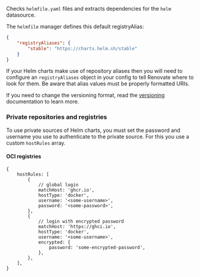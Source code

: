 Checks `helmfile.yaml` files and extracts dependencies for the `helm` datasource.

The `helmfile` manager defines this default registryAlias:

```json
{
    "registryAliases": {
        "stable": "https://charts.helm.sh/stable"
    }
}
```

If your Helm charts make use of repository aliases then you will need to configure an `registryAliases` object in your config to tell Renovate where to look for them. Be aware that alias values must be properly formatted URIs.

If you need to change the versioning format, read the [versioning](../../versioning/index.md) documentation to learn more.

### Private repositories and registries

To use private sources of Helm charts, you must set the password and username you use to authenticate to the private source.
For this you use a custom `hostRules` array.

#### OCI registries

```json5
{
    hostRules: [
        {
            // global login
            matchHost: 'ghcr.io',
            hostType: 'docker',
            username: '<some-username>',
            password: '<some-password>',
        },
        {
            // login with encrypted password
            matchHost: 'https://ghci.io',
            hostType: 'docker',
            username: '<some-username>',
            encrypted: {
                password: 'some-encrypted-password',
            },
        },
    ],
}
```
